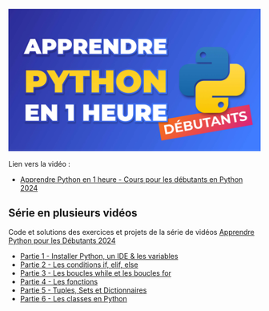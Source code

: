 [![Apprendre Python en 1 heure - Cours pour les débutants en Python 2024](apprendre-python.jpg)](https://www.youtube.com/watch?v=5EnpNI2iCZA&list=PLeXyx0kOyiXtMBudGqaM8FSEZOlj98azp&index=1)

Lien vers la vidéo : 
- [Apprendre Python en 1 heure - Cours pour les débutants en Python 2024](https://www.youtube.com/watch?v=5EnpNI2iCZA&list=PLeXyx0kOyiXtMBudGqaM8FSEZOlj98azp&index=1)

## Série en plusieurs vidéos

Code et solutions des exercices et projets de la série de vidéos [Apprendre Python pour les Débutants 2024](https://www.youtube.com/playlist?list=PLeXyx0kOyiXtZfs2wNcIUqVlZBwunS3gO)


- [Partie 1 - Installer Python, un IDE & les variables](partie_1)
- [Partie 2 - Les conditions if, elif, else](partie_2)
- [Partie 3 - Les boucles while et les boucles for](partie_3)
- [Partie 4 - Les fonctions](partie_4)
- [Partie 5 - Tuples, Sets et Dictionnaires](partie_5)
- [Partie 6 - Les classes en Python](partie_6)
